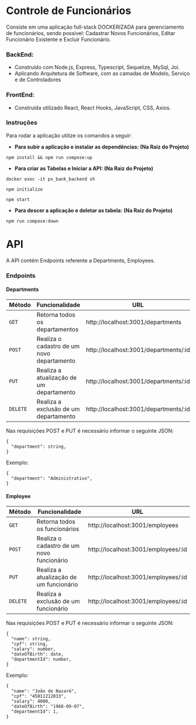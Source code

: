 # Controle de Funcionários

Consiste em uma aplicação full-stack DOCKERIZADA para gerenciamento de funcionários, sendo possível: Cadastrar Novos Funcionários, Editar Funcionário Existente e Excluir Funcionário. 

### BackEnd:

* Construído com Node.js, Express, Typescript, Sequelize, MySql, Joi.
* Aplicando Arquitetura de Software, com as camadas de Modelo, Serviço e de Controladores

### FrontEnd:
* Construída utilizado React, React Hooks, JavaScript, CSS, Axios.

### Instruções

Para rodar a aplicação utilize os comandos a seguir:

- **Para subir a aplicação e instalar as dependências: (Na Raiz do Projeto)**


```
npm install && npm run compose:up
```

- **Para criar as Tabelas e Iniciar a API: (Na Raiz do Projeto)**
 
```
docker exec -it px_bank_backend sh
```

```
npm initialize
```

```
npm start
```

- **Para descer a aplicação e deletar as tabela: (Na Raiz do Projeto)**

```
npm run compose:down
```

# API

A API contém Endpoints referente a Departments, Employees.

### Endpoints


#### Departments


| Método | Funcionalidade | URL |
|---|---|---|
| `GET` | Retorna todos os departamentos | http://localhost:3001/departments |
| `POST` | Realiza o cadastro de um novo departamento | http://localhost:3001/departments/:id |
| `PUT` | Realiza a atualização de um departamento | http://localhost:3001/departments/:id |
| `DELETE` | Realiza a exclusão de um departamento | http://localhost:3001/departments/:id |

Nas requisições POST e PUT é necessário informar o seguinte JSON:

```
{
  "department": string,
}
```

Exemplo:
```
{
  "department": "Administrativo",
}
```

#### Employee


| Método | Funcionalidade | URL |
|---|---|---|
| `GET` | Retorna todos os funcionários | http://localhost:3001/employees |
| `POST` | Realiza o cadastro de um novo funcionário | http://localhost:3001/employees/:id |
| `PUT` | Realiza a atualização de um funcionário | http://localhost:3001/employees/:id |
| `DELETE` | Realiza a exclusão de um funcionário | http://localhost:3001/employees/:id |

Nas requisições POST e PUT é necessário informar o seguinte JSON:

```
{
  "name": string,
  "cpf": string,
  "salary": number,
  "dateOfBirth": date,
  "departmentId": number,
}
```

Exemplo:
```
{
  "name": "João de Nazaré",
  "cpf": "45011212033",
  "salary": 4000,
  "dateOfBirth": "1968-09-07",
  "departmentId": 1,
}
```
